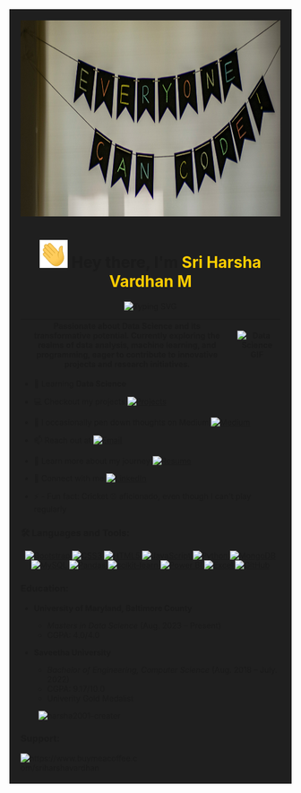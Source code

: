 <div style="background-color: #1f1f1f; padding: 20px;">
<div align="center">
  <img src="https://github.com/Harsha2001-creater/Harsha2001-creater/blob/main/banner.jpg" alt="Profile Banner" style="width: 100%; height: 350px">
</div>



<h1 align="center"><img src="https://raw.githubusercontent.com/ABSphreak/ABSphreak/master/gifs/Hi.gif" alt="Wave GIF" width="50" height="50"> Hey there, I'm <span style="color:#ffcc00">Sri Harsha Vardhan M</span></h1>

<div align="center">
    <img src="https://readme-typing-svg.herokuapp.com?color=F75305&amp;size=30&amp;center=true&amp;vCenter=true&amp;width=500&amp;height=70&amp;lines=Front+End+Developer;Data+Analyst;Power+BI+Analyst;Open+Source+AI%2FML+Developer+;Nice+to+meet+you..!" alt="Typing SVG" style="max-width: 100%;">

</div>


| Passionate about Data Science and its transformative potential. Currently exploring the realms of data analysis, machine learning, and programming, eager to contribute to innovative projects and research initiatives. | <div align="center"><img src="https://media.giphy.com/media/2IudUHdI075HL02Pkk/giphy.gif?cid=790b7611oogvdkp479t4d6hb10je4x2xxdct3p47lz86t7ar&ep=v1_gifs_search&rid=giphy.gif&ct=g" alt="Data Science GIF" width="300" height="200"/></div> |
| --- | --- |







- 🌱 Learning **Data Science**
- 💻 Checkout my projects [![Projects](https://img.shields.io/badge/-Projects-181717?style=flat-square&labelColor=000000&logo=GitHub&link=https://github.com/Harsha2001-creater)](https://github.com/Harsha2001-creater)

- 📝 I occasionally pen down thoughts on Medium [![Medium](https://img.shields.io/badge/-@sriharshawrites-03a57a?style=flat-square&labelColor=000000&logo=Medium&link=https://medium.com/@sriharshawrites/)](https://medium.com/@sriharshawrites/)

- 📫 Reach out at [![Email](https://img.shields.io/badge/-msriharshavardhan2001%40gmail.com-c14438?style=flat-square&labelColor=000000&logo=Gmail&link=mailto:msriharshavardhan2001@gmail.com)](mailto:msriharshavardhan2001@gmail.com)

- 📄 Learn more about my journey [![Resume](https://img.shields.io/badge/-Resume-0a66c2?style=flat-square&labelColor=000000&logo=resume&link=https://drive.google.com/drive/folders/1L73hcZNihTv0P5PmuPsqgAOWSauT12Ks?usp=sharing)](https://drive.google.com/drive/folders/1L73hcZNihTv0P5PmuPsqgAOWSauT12Ks?usp=sharing)

  
- 🤝 Connect with me [![LinkedIn](https://img.shields.io/badge/-Connect-0a66c2?style=flat-square&labelColor=000000&logo=LinkedIn&link=https://www.linkedin.com/in/sriharshavardhanm/)](https://www.linkedin.com/in/sriharshavardhanm/)



- ⚡ - Fun fact: Cricket ⚾ aficionado, even though I can't play regularly

<h3 align="left">🛠️ Languages and Tools:</h3>
<p align="center">
  <!-- Bootstrap -->
  <a href="https://getbootstrap.com/" rel="nofollow">
    <img src="https://img.shields.io/badge/Bootstrap-563D7C?style=for-the-badge&amp;logo=bootstrap&amp;logoColor=white" alt="Bootstrap" style="max-width: 100%;">
  </a>
  <!-- CSS3 -->
  <a href="https://www.w3.org/Style/CSS/Overview.en.html" rel="nofollow">
    <img src="https://img.shields.io/badge/CSS3-1572B6?style=for-the-badge&amp;logo=css3&amp;logoColor=white" alt="CSS3" style="max-width: 100%;">
  </a>
  <!-- HTML5 -->
  <a href="https://html.spec.whatwg.org/multipage/" rel="nofollow">
    <img src="https://img.shields.io/badge/HTML5-E34F26?style=for-the-badge&amp;logo=html5&amp;logoColor=white" alt="HTML5" style="max-width: 100%;">
  </a>
  <!-- JavaScript -->
  <a href="https://developer.mozilla.org/en-US/docs/Web/JavaScript" rel="nofollow">
    <img src="https://img.shields.io/badge/JavaScript-F7DF1E?style=for-the-badge&amp;logo=javascript&amp;logoColor=black" alt="JavaScript" style="max-width: 100%;">
  </a>
  <!-- Python -->
  <a href="https://www.python.org" rel="nofollow">
    <img src="https://img.shields.io/badge/Python-3776AB?style=for-the-badge&amp;logo=python&amp;logoColor=white" alt="Python" style="max-width: 100%;">
  </a>
  <!-- MongoDB -->
  <a href="https://www.mongodb.com/" rel="nofollow">
    <img src="https://img.shields.io/badge/MongoDB-47A248?style=for-the-badge&amp;logo=mongodb&amp;logoColor=white" alt="MongoDB" style="max-width: 100%;">
  </a>
  <!-- MySQL -->
  <a href="https://www.mysql.com" rel="nofollow">
    <img src="https://img.shields.io/badge/MySQL-4479A1?style=for-the-badge&amp;logo=mysql&amp;logoColor=white" alt="MySQL" style="max-width: 100%;">
  </a>
  <!-- Pandas -->
  <a href="https://pandas.pydata.org" rel="nofollow">
    <img src="https://img.shields.io/badge/Pandas-150458?style=for-the-badge&amp;logo=pandas&amp;logoColor=white" alt="Pandas" style="max-width: 100%;">
  </a>
  <!-- scikit-learn -->
  <a href="https://scikit-learn.org/stable/" rel="nofollow">
    <img src="https://img.shields.io/badge/scikit_learn-F7931E?style=for-the-badge&amp;logo=scikit-learn&amp;logoColor=white" alt="scikit-learn" style="max-width: 100%;">
  </a>
  <!-- Power BI -->
  <a href="https://powerbi.microsoft.com" rel="nofollow">
    <img src="https://img.shields.io/badge/Power%20BI-F2C811?style=for-the-badge&amp;logo=powerbi&amp;logoColor=white" alt="Power BI" style="max-width: 100%;">
  </a>
  <!-- Excel -->
  <a href="https://www.microsoft.com/en-us/microsoft-365/excel" rel="nofollow">
    <img src="https://img.shields.io/badge/Excel-217346?style=for-the-badge&amp;logo=microsoft-excel&amp;logoColor=white" alt="Excel" style="max-width: 100%;">
  </a>
  <!-- GitHub -->
  <a href="https://github.com" rel="nofollow">
    <img src="https://img.shields.io/badge/GitHub-181717?style=for-the-badge&amp;logo=github&amp;logoColor=white" alt="GitHub" style="max-width: 100%;">
  </a>
</p>



### Education:
- **University of Maryland, Baltimore County**
  - *Masters in Data Science* (Aug. 2023 – Present)
  - CGPA: 4.0/4.0

- **Saveetha University**
  - *Bachelor of Engineering, Computer Science* (Aug. 2018 – July. 2022)
  - CGPA: 9.17/10.0
  - Univerity Gold Medalist


<div style="display: flex; justify-content: center; align-items: center;">
  <img src="https://github-readme-stats.vercel.app/api/top-langs?username=harsha2001-creater&show_icons=true&locale=en&layout=compact" alt="harsha2001-creater" width="400" />
</div>


<h3 align="left">Support:</h3>
<p><a href="https://www.buymeacoffee.com/sriharshavardhan"> <img align="left" src="https://cdn.buymeacoffee.com/buttons/v2/default-yellow.png" height="50" width="210" alt="https://www.buymeacoffee.com/sriharshavardhan" /></a></p><br><br>

